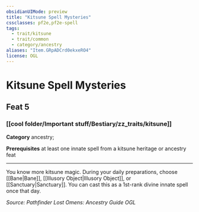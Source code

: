 ```yaml
---
obsidianUIMode: preview
title: "Kitsune Spell Mysteries"
cssclasses: pf2e,pf2e-spell
tags:
  - trait/kitsune
  - trait/common
  - category/ancestry
aliases: "Item.GRpADCrd0ekxeRO4"
license: OGL
---
```

# Kitsune Spell Mysteries
## Feat 5
### [[cool folder/Important stuff/Bestiary/zz_traits/kitsune]]

**Category** ancestry; 



**Prerequisites** at least one innate spell from a kitsune heritage or ancestry feat
* * *
You know more kitsune magic. During your daily preparations, choose [[Bane|Bane]], [[Illusory Object|Illusory Object]], or [[Sanctuary|Sanctuary]]. You can cast this as a 1st-rank divine innate spell once that day.

*Source: Pathfinder Lost Omens: Ancestry Guide*
*OGL*